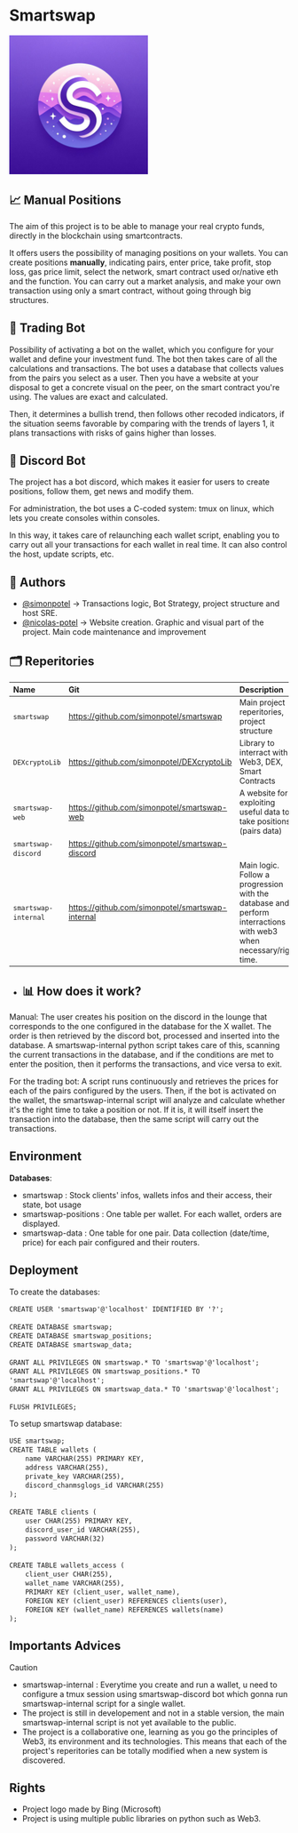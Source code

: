 
# Smartswap

<img src="https://github.com/simonpotel/smartswap/blob/15933a62bbcf737d24a5d91d7b3f2cbe5574d20b/logo.jpeg" width="250" height="250">

## 📈 Manual Positions
The aim of this project is to be able to manage your real crypto funds, directly in the blockchain using smartcontracts.

It offers users the possibility of managing positions on your wallets.
You can create positions **manually**, indicating pairs, enter price, take profit, stop loss, gas price limit, select the network, smart contract used or/native eth and the function.
You can carry out a market analysis, and make your own transaction using only a smart contract, without going through big structures.

## 🤖 Trading Bot
Possibility of activating a bot on the wallet, which you configure for your wallet and define your investment fund. The bot then takes care of all the calculations and transactions.
The bot uses a database that collects values from the pairs you select as a user. Then you have a website at your disposal to get a concrete visual on the peer, on the smart contract you're using. The values are exact and calculated. 

Then, it determines a bullish trend, then follows other recoded indicators, if the situation seems favorable by comparing with the trends of layers 1, it plans transactions with risks of gains higher than losses.

## 🤖 Discord Bot
The project has a bot discord, which makes it easier for users to create positions, follow them, get news and modify them.

For administration, the bot uses a C-coded system: tmux on linux, which lets you create consoles within consoles. 

In this way, it takes care of relaunching each wallet script, enabling you to carry out all your transactions for each wallet in real time. It can also control the host, update scripts, etc.

## 🔗 Authors

- [@simonpotel](https://www.github.com/simonpotel) -> Transactions logic, Bot Strategy, project structure and host SRE.
- [@nicolas-potel](https://www.github.com/nicolas-potel) -> Website creation. Graphic and visual part of the project. Main code maintenance and improvement

## 🗂️ Reperitories

| Name | Git                | Description                |
| :-------- | :------------------------- | :------------------------- |
| `smartswap` | https://github.com/simonpotel/smartswap|Main project reperitories, project structure
| `DEXcryptoLib` | https://github.com/simonpotel/DEXcryptoLib|Library to interract with Web3, DEX, Smart Contracts
| `smartswap-web` | https://github.com/simonpotel/smartswap-web| A website for exploiting useful data to take positions. (pairs data)
| `smartswap-discord` | https://github.com/simonpotel/smartswap-discord|
| `smartswap-internal` | https://github.com/simonpotel/smartswap-internal| Main logic. Follow a progression with the database and perform interractions with web3 when necessary/right time.

- ## 📊 How does it work?
Manual:
The user creates his position on the discord in the lounge that corresponds to the one configured in the database for the X wallet.
The order is then retrieved by the discord bot, processed and inserted into the database.
A smartswap-internal python script takes care of this, scanning the current transactions in the database, and if the conditions are met to enter the position, then it performs the transactions, and vice versa to exit.

For the trading bot:
A script runs continuously and retrieves the prices for each of the pairs configured by the users.
Then, if the bot is activated on the wallet, the smartswap-internal script will analyze and calculate whether it's the right time to take a position or not. If it is, it will itself insert the transaction into the database, then the same script will carry out the transactions.

## Environment
__Databases__:
- smartswap : Stock clients' infos, wallets infos and their access, their state, bot usage
- smartswap-positions : One table per wallet. For each wallet, orders are displayed.
- smartswap-data : One table for one pair. Data collection (date/time, price) for each pair configured and their routers.

## Deployment

To create the databases:
```
CREATE USER 'smartswap'@'localhost' IDENTIFIED BY '?';

CREATE DATABASE smartswap;
CREATE DATABASE smartswap_positions;
CREATE DATABASE smartswap_data;

GRANT ALL PRIVILEGES ON smartswap.* TO 'smartswap'@'localhost';
GRANT ALL PRIVILEGES ON smartswap_positions.* TO 'smartswap'@'localhost';
GRANT ALL PRIVILEGES ON smartswap_data.* TO 'smartswap'@'localhost';

FLUSH PRIVILEGES;
```

To setup smartswap database:
```
USE smartswap;
CREATE TABLE wallets (
    name VARCHAR(255) PRIMARY KEY,
    address VARCHAR(255),
    private_key VARCHAR(255),
    discord_chanmsglogs_id VARCHAR(255)
);

CREATE TABLE clients (
    user CHAR(255) PRIMARY KEY,
    discord_user_id VARCHAR(255),
    password VARCHAR(32)
);

CREATE TABLE wallets_access (
    client_user CHAR(255),
    wallet_name VARCHAR(255),
    PRIMARY KEY (client_user, wallet_name),
    FOREIGN KEY (client_user) REFERENCES clients(user),
    FOREIGN KEY (wallet_name) REFERENCES wallets(name)
);
```

## Importants Advices
> [!CAUTION]
> - smartswap-internal : Everytime you create and run a wallet, u need to configure a tmux session using smartswap-discord bot which gonna run smartswap-internal script for a single wallet.
> - The project is still in developement and not in a stable version, the main smartswap-internal script is not yet available to the public.
> - The project is a collaborative one, learning as you go the principles of Web3, its environment and its technologies. This means that each of the project's reperitories can be totally modified when a new system is discovered.

## Rights
- Project logo made by Bing (Microsoft)
- Project is using multiple public libraries on python such as Web3.
